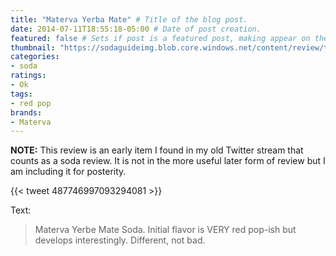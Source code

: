 ```yaml
---
title: "Materva Yerba Mate" # Title of the blog post.
date: 2014-07-11T18:55:18-05:00 # Date of post creation.
featured: false # Sets if post is a featured post, making appear on the home page side bar.
thumbnail: "https://sodaguideimg.blob.core.windows.net/content/review/thumbs/materva-yerba-matte.jpg" # Sets thumbnail image appearing inside card on homepage.
categories:
- soda
ratings:
- Ok
tags:
- red pop
brands:
- Materva
---
```


**NOTE:** This review is an early item I found in my old Twitter stream that counts as a soda review. It is not in the more useful later form of review but I am including it for posterity.

{{< tweet 487746997093294081 >}}

Text:
> Materva Yerbe Mate Soda. Initial flavor is VERY red pop-ish but develops interestingly. Different, not bad.